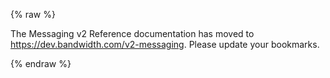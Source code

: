 {% raw %}

<script type="text/javascript">
var count = 10;
var redirect = "https://dev.bandwidth.com/v2-messaging";

function countDown(){
    var timer = document.getElementById("timer");
    if(count > 0){
        count--;
        timer.innerHTML = "This page will redirect in "+count+" seconds.";
        setTimeout("countDown()", 1000);
    }else{
        window.location.href = redirect;
    }
}
</script>

The Messaging v2 Reference documentation has moved to <a href="https://dev.bandwidth.com/v2-messaging">https://dev.bandwidth.com/v2-messaging</a>. Please update your bookmarks.
<br>

<span id="timer"/>
<script type="text/javascript">countDown();</script>

{% endraw %}
